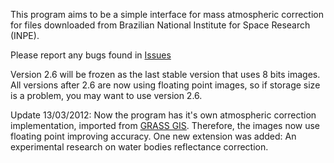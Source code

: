 This program aims to be a simple interface for mass atmospheric correction for files downloaded from Brazilian National Institute for Space Research (INPE).

Please report any bugs found in [Issues](http://code.google.com/p/xatmcorr/issues/list)

Version 2.6 will be frozen as the last stable version that uses 8 bits images.
All versions after 2.6 are now using floating point images, so if storage size is a problem, you may want to use version 2.6.

Update 13/03/2012:
Now the program has it's own atmospheric correction implementation, imported from [GRASS GIS](http://grass.fbk.eu). Therefore, the images now use floating point improving accuracy.
One new extension was added: An experimental research on water bodies reflectance correction.